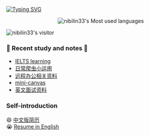 [![Typing SVG](https://readme-typing-svg.herokuapp.com?color=%2336BCF7&lines=Hi✨✨here)](https://git.io/typing-svg) 

<div align=center>

![nibilin33's Most used languages](https://github-readme-stats.vercel.app/api/top-langs/?username=nibilin33&layout=compact&hide_border=true&langs_count=10)     

<!-- [![GitHub Streak](https://github-readme-streak-stats.herokuapp.com/?user=nibilin33)](https://git.io/streak-stats)   

![Metrics](https://metrics.lecoq.io/nibilin33?template=classic&base.header=0&isocalendar=1&isocalendar.duration=half-year&config.timezone=Africa%2FMogadishu) -->

</div>

![nibilin33's visitor](https://visitor-badge.glitch.me/badge?page_id=nibilin33)

### 🌱 Recent study and notes 🌱
- [IELTS learning](https://github.com/nibilin33/IELTS/blob/main/README.md)      
- [日常爬虫小运用](https://nibilin33.github.io/frontend-blog/guide/tool.html#爬虫)
- [远程办公相关资料](https://github.com/nibilin33/remote-work)  
- [mini-canvas](https://nibilin33.github.io/frontend-blog/guide/mini-canvas.html)   
- [英文面试资料](https://nibilin33.github.io/frontend-blog/guide/foreigner.html)                   

### Self-introduction
😄 [中文版简历](https://nibilin33.github.io/nibl-resume/)       
😭 [Resume in English](https://nibilin33.github.io/nibl-resume/#/en)   
<!--
**nibilin33/nibilin33** is a ✨ _special_ ✨ repository because its `README.md` (this file) appears on your GitHub profile.

Here are some ideas to get you started:

- 🔭 I’m currently working on ...
- 🌱 I’m currently learning ...
- 👯 I’m looking to collaborate on ...
- 🤔 I’m looking for help with ...
- 💬 Ask me about ...
- 📫 How to reach me: ...
- 😄 Pronouns: ...
- ⚡ Fun fact: ...
-->
